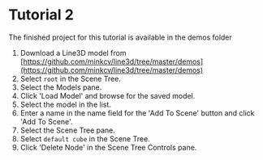 # Tutorial 2

The finished project for this tutorial is available in the demos folder

1. Download a Line3D model from [https://github.com/minkcv/line3d/tree/master/demos](https://github.com/minkcv/line3d/tree/master/demos)
2. Select `root` in the Scene Tree.
3. Select the Models pane.
4. Click 'Load Model' and browse for the saved model.
5. Select the model in the list.
6. Enter a name in the name field for the 'Add To Scene' button and click 'Add To Scene'.
7. Select the Scene Tree pane.
8. Select `default cube` in the Scene Tree.
9. Click 'Delete Node' in the Scene Tree Controls pane.
